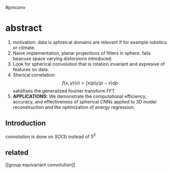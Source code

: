 #pmconv

# abstract
1. motivation: data is sphreical domains are relevant if for example robotics or climate.
2. Naive implementation, planar projections of filters in sphere. fails beacuse space varying distorsions introduced. 
3. Look for spherical convolution that is rotation invariant and expresive of features on data. 
4. Sherical correlation: $$ f(x,y)(v) = \int x(p)y(p-v) dp$$ satisfises the generalized fouirier transform FFT.
5. **APPLICATIONS:** We demonstrate the computational efficiency, accuracy, and effectiveness of spherical CNNs applied to 3D model reconstruction and the optimization of energy regression.
## Introduction

convolution is done on $SO(3)$ instead of $S^2$ 

## related
[[group equivariant convolution]]
